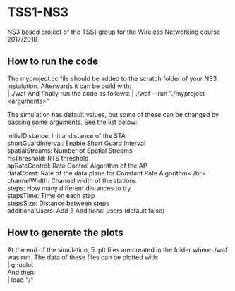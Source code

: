 # TSS1-NS3
NS3 based project of the TSS1 group for the Wireless Networking course 2017/2018

## How to run the code
The myproject.cc file should be added to the scratch folder of your NS3 instalation. Afterwards it can be build with:</br>
| ./waf
And finally run the code as follows:
| ./waf --run "./myproject \<arguments\>"

The simulation has default values, but some of these can be changed by passing some arguments. See the list below:</br>

initialDistance: Initial distance of the STA </br>
shortGuardInterval: Enable Short Guard Interval </br>
spatialStreams: Number of Spatial Streams </br>
rtsThreshold: RTS threshold </br>
apRateControl: Rate Control Algorithm of the AP </br>
dataConst: Rate of the data plane for Constant Rate Algorithm< /br>
channelWidth: Channel width of the stations </br>
steps: How many different distances to try </br>
stepsTime: Time on each step </br>
stepsSize: Distance between steps </br>
additionalUsers: Add 3 Additional users (default false) </br>

## How to generate the plots
At the end of the simulation, 5 .plt files are created in the folder where ./waf was run. The data of these files can be plotted with:</br>
| gnuplot </br>
And then: </br>
| load "<path to the directory>/<name of the file>"
